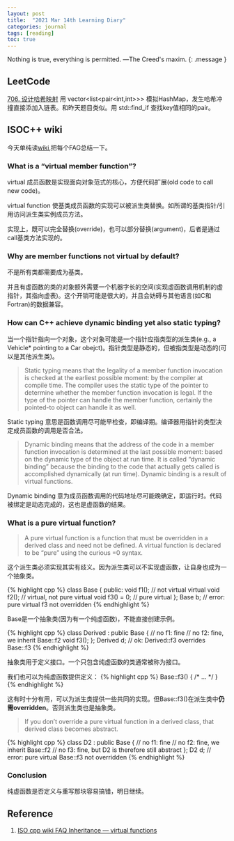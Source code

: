 ```yaml
---
layout: post
title:  "2021 Mar 14th Learning Diary"
categories: journal
tags: [reading]
toc: true
--- 
```

Nothing is true, everything is permitted. ―The Creed's maxim.
{: .message }

## LeetCode
[706. 设计哈希映射](https://leetcode-cn.com/problems/design-hashmap/)
用 vector<list<pair<int,int>>> 模拟HashMap，发生哈希冲撞直接添加入链表。和昨天题目类似。用 std::find_if 查找key值相同的pair。

## ISOC++ wiki
今天单纯读[wiki](https://isocpp.org/wiki/faq/virtual-functions),把每个FAG总结一下。

### What is a “virtual member function”? 

virtual 成员函数是实现面向对象范式的核心，方便代码扩展(old code to call new code)。

virtual function 使基类成员函数的实现可以被派生类替换。如所谓的基类指针/引用访问派生类实例成员方法。

实现上，既可以完全替换(override)，也可以部分替换(argument)，后者是通过call基类方法实现的。

### Why are member functions not virtual by default?

不是所有类都需要成为基类。

并且有虚函数的类的对象额外需要一个机器字长的空间(实现虚函数调用机制的虚指针，其指向虚表)。这个开销可能是很大的，并且会妨碍与其他语言(如C和Fortran)的数据兼容。

### How can C++ achieve dynamic binding yet also static typing?

当一个指针指向一个对象，这个对象可能是一个指针应指类型的派生类(e.g., a Vehicle* pointing to a Car obejct)。指针类型是静态的，但被指类型是动态的(可以是其他派生类)。

> Static typing means that the legality of a member function invocation is checked at the earliest possible moment: by the compiler at compile time. The compiler uses the static type of the pointer to determine whether the member function invocation is legal. If the type of the pointer can handle the member function, certainly the pointed-to object can handle it as well. 

Static typing 意思是函数调用尽可能早检查，即编译期。编译器用指针的类型决定成员函数的调用是否合法。

> Dynamic binding means that the address of the code in a member function invocation is determined at the last possible moment: based on the dynamic type of the object at run time. It is called “dynamic binding” because the binding to the code that actually gets called is accomplished dynamically (at run time). Dynamic binding is a result of virtual functions.

Dynamic binding 意为成员函数调用的代码地址尽可能晚确定，即运行时。代码被绑定是动态完成的，这也是虚函数的结果。

### What is a pure virtual function?

> A pure virtual function is a function that must be overridden in a derived class and need not be defined. A virtual function is declared to be “pure” using the curious =0 syntax. 

这个派生类必须实现其实有歧义。因为派生类可以不实现虚函数，让自身也成为一个抽象类。

{% highlight cpp %}
    class Base {
    public:
        void f1();      // not virtual
        virtual void f2();  // virtual, not pure
        virtual void f3() = 0;  // pure virtual
    };
    Base b; // error: pure virtual f3 not overridden
{% endhighlight %}

Base是一个抽象类(因为有一个纯虚函数)，不能直接创建示例。

{% highlight cpp %}
    class Derived : public Base {
        // no f1: fine
        // no f2: fine, we inherit Base::f2
        void f3();
    };
    Derived d;  // ok: Derived::f3 overrides Base::f3
{% endhighlight %}

抽象类用于定义接口。一个只包含纯虚函数的类通常被称为接口。

我们也可以为纯虚函数提供定义：
{% highlight cpp %}
    Base::f3() { /* ... */ }
{% endhighlight %}

这有时十分有用，可以为派生类提供一些共同的实现。但Base::f3()在派生类中<strong>仍需overridden</strong>。否则派生类也是抽象类。

>  If you don’t override a pure virtual function in a derived class, that derived class becomes abstract.

{% highlight cpp %}
    class D2 : public Base {
        // no f1: fine
        // no f2: fine, we inherit Base::f2
        // no f3: fine, but D2 is therefore still abstract
    };
    D2 d;   // error: pure virtual Base::f3 not overridden
{% endhighlight %}

### Conclusion
纯虚函数是否定义与重写那块容易搞错，明日继续。

## Reference
1. [ISO cpp wiki FAQ Inheritance — virtual functions](https://isocpp.org/wiki/faq/virtual-functions)
